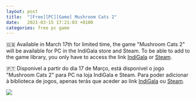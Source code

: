 ```yaml
---
layout: post
title:  "[Free][PC][Game] Mushroom Cats 2"
date:   2021-03-15 17:21:03 +0100
categories: free pc game
---
```


🇬🇧 Available in March 17th for limited time, the game "Mushroom Cats 2" will be available for PC in the IndiGala store and Steam.
To be able to add to the game library, you only have to access the link [IndiGala][direct-link] or [Steam][steam-link].

🇵🇹 Disponivel a partir do dia 17 de Março, está disponivel o jogo "Mushroom Cats 2" para PC na loja IndiGala e Steam.
Para poder adicionar à biblioteca de jogos, apenas terás que aceder ao link [IndiGala][direct-link] ou [Steam][steam-link].

<!--
![image game](/images/WargameRedDragon.jpg)
![image game]({{ BASE_PATH }}/assets/images/WargameRedDragon.jpg)
-->

<img src="{{ site.BASE_PATH }}/images/mushroomcats2.jpg">

[direct-link]: https://freebies.indiegala.com/mushroom-cats-2?utm_source=mail_t&utm_medium=email&utm_campaign=Diabolic_Cat_Bundle_20210317
[steam-link]: https://store.steampowered.com/app/1071120/ 